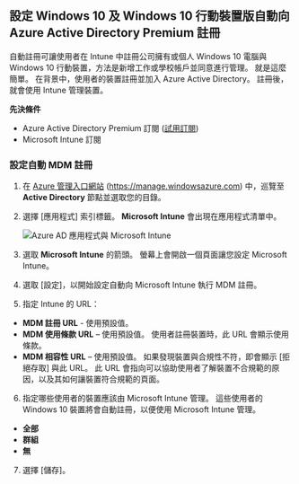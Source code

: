 ## <a name="set-up-windows-10-and-windows-10-mobile-automatic-enrollment-with-azure-active-directory-premium"></a>設定 Windows 10 及 Windows 10 行動裝置版自動向 Azure Active Directory Premium 註冊

自動註冊可讓使用者在 Intune 中註冊公司擁有或個人 Windows 10 電腦與 Windows 10 行動裝置，方法是新增工作或學校帳戶並同意進行管理。 就是這麼簡單。 在背景中，使用者的裝置註冊並加入 Azure Active Directory。 註冊後，就會使用 Intune 管理裝置。

**先決條件**
- Azure Active Directory Premium 訂閱 ([試用訂閱](http://go.microsoft.com/fwlink/?LinkID=816845))
- Microsoft Intune 訂閱


### <a name="configure-automatic-mdm-enrollment"></a>設定自動 MDM 註冊

1. 在 [Azure 管理入口網站](https://portal.azure.com) (https://manage.windowsazure.com) 中，巡覽至 **Active Directory** 節點並選取您的目錄。

2. 選擇 [應用程式] 索引標籤。 **Microsoft Intune** 會出現在應用程式清單中。

    ![Azure AD 應用程式與 Microsoft Intune](../media/aad-intune-app.png)

3. 選取 **Microsoft Intune** 的箭頭。 螢幕上會開啟一個頁面讓您設定 Microsoft Intune。

4. 選取 [設定]，以開始設定自動向 Microsoft Intune 執行 MDM 註冊。

5. 指定 Intune 的 URL：

  - **MDM 註冊 URL** - 使用預設值。
  - **MDM 使用條款 URL** – 使用預設值。 使用者註冊裝置時，此 URL 會顯示使用條款。
  - **MDM 相容性 URL** – 使用預設值。 如果發現裝置與合規性不符，即會顯示 [拒絕存取] 與此 URL。 此 URL 會指向可以協助使用者了解裝置不合規範的原因，以及其如何讓裝置符合規範的頁面。

6.  指定哪些使用者的裝置應該由 Microsoft Intune 管理。 這些使用者的 Windows 10 裝置將會自動註冊，以便使用 Microsoft Intune 管理。

  - **全部**
  - **群組**
  - **無**

7. 選擇 [儲存]。


<!--HONumber=Feb17_HO2-->


